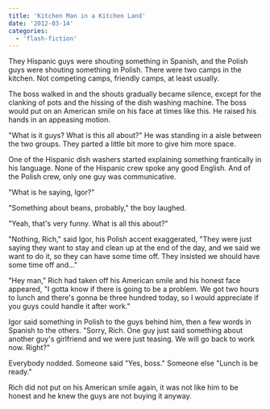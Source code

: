 ```yaml
---
title: 'Kitchen Man in a Kitchen Land'
date: '2012-03-14'
categories:
  - 'flash-fiction'
---
```


They Hispanic guys were shouting something in Spanish, and the Polish guys were
shouting something in Polish. There were two camps in the kitchen. Not competing
camps, friendly camps, at least usually.

<!-- truncate -->

The boss walked in and the shouts gradually became silence, except for the
clanking of pots and the hissing of the dish washing machine. The boss would put
on an American smile on his face at times like this. He raised his hands in an
appeasing motion.

"What is it guys? What is this all about?" He was standing in a aisle between
the two groups. They parted a little bit more to give him more space.

One of the Hispanic dish washers started explaining something frantically in his
language. None of the Hispanic crew spoke any good English. And of the Polish
crew, only one guy was communicative.

"What is he saying, Igor?"

"Something about beans, probably," the boy laughed.

"Yeah, that's very funny. What is all this about?"

"Nothing, Rich," said Igor, his Polish accent exaggerated, "They were just
saying they want to stay and clean up at the end of the day, and we said we want
to do it, so they can have some time off. They insisted we should have some time
off and..."

"Hey man," Rich had taken off his American smile and his honest face appeared,
"I gotta know if there is going to be a problem. We got two hours to lunch and
there's gonna be three hundred today, so I would appreciate if you guys could
handle it after work."

Igor said something in Polish to the guys behind him, then a few words in
Spanish to the others. "Sorry, Rich. One guy just said something about another
guy's girlfriend and we were just teasing. We will go back to work now. Right?"

Everybody nodded. Someone said "Yes, boss." Someone else "Lunch is be ready."

Rich did not put on his American smile again, it was not like him to be honest
and he knew the guys are not buying it anyway.
